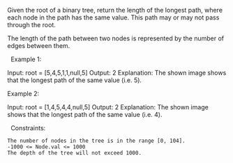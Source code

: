 Given the root of a binary tree, return the length of the longest path, where each node in the path has the same value. This path may or may not pass through the root.

The length of the path between two nodes is represented by the number of edges between them.

 
Example 1:

Input: root = [5,4,5,1,1,null,5]
Output: 2
Explanation: The shown image shows that the longest path of the same value (i.e. 5).


Example 2:

Input: root = [1,4,5,4,4,null,5]
Output: 2
Explanation: The shown image shows that the longest path of the same value (i.e. 4).


 
Constraints:


	The number of nodes in the tree is in the range [0, 104].
	-1000 <= Node.val <= 1000
	The depth of the tree will not exceed 1000.

